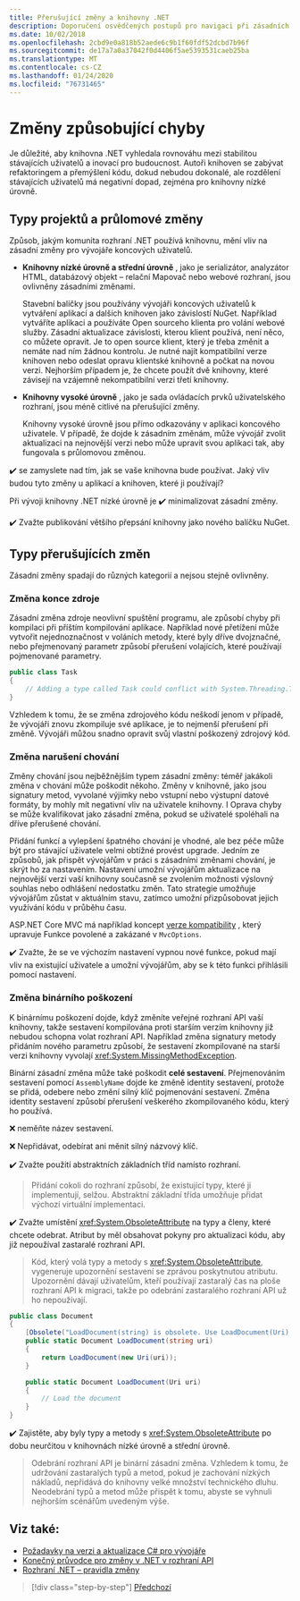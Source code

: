 ```yaml
---
title: Přerušující změny a knihovny .NET
description: Doporučení osvědčených postupů pro navigaci při zásadních změnách při vytváření knihoven .NET.
ms.date: 10/02/2018
ms.openlocfilehash: 2cbd9e0a818b52aede6c9b1f60fdf52dcbd7b96f
ms.sourcegitcommit: de17a7a0a37042f0d4406f5ae5393531caeb25ba
ms.translationtype: MT
ms.contentlocale: cs-CZ
ms.lasthandoff: 01/24/2020
ms.locfileid: "76731465"
---
```

# <a name="breaking-changes"></a>Změny způsobující chyby

Je důležité, aby knihovna .NET vyhledala rovnováhu mezi stabilitou stávajících uživatelů a inovací pro budoucnost. Autoři knihoven se zabývat refaktoringem a přemýšlení kódu, dokud nebudou dokonalé, ale rozdělení stávajících uživatelů má negativní dopad, zejména pro knihovny nízké úrovně.

## <a name="project-types-and-breaking-changes"></a>Typy projektů a průlomové změny

Způsob, jakým komunita rozhraní .NET používá knihovnu, mění vliv na zásadní změny pro vývojáře koncových uživatelů.

- **Knihovny nízké úrovně a střední úrovně** , jako je serializátor, analyzátor HTML, databázový objekt – relační Mapovač nebo webové rozhraní, jsou ovlivněny zásadními změnami.

  Stavební balíčky jsou používány vývojáři koncových uživatelů k vytváření aplikací a dalších knihoven jako závislostí NuGet. Například vytváříte aplikaci a používáte Open sourceho klienta pro volání webové služby. Zásadní aktualizace závislosti, kterou klient používá, není něco, co můžete opravit. Je to open source klient, který je třeba změnit a nemáte nad ním žádnou kontrolu. Je nutné najít kompatibilní verze knihoven nebo odeslat opravu klientské knihovně a počkat na novou verzi. Nejhorším případem je, že chcete použít dvě knihovny, které závisejí na vzájemně nekompatibilní verzi třetí knihovny.

- **Knihovny vysoké úrovně** , jako je sada ovládacích prvků uživatelského rozhraní, jsou méně citlivé na přerušující změny.

  Knihovny vysoké úrovně jsou přímo odkazovány v aplikaci koncového uživatele. V případě, že dojde k zásadním změnám, může vývojář zvolit aktualizaci na nejnovější verzi nebo může upravit svou aplikaci tak, aby fungovala s průlomovou změnou.

✔️ se zamyslete nad tím, jak se vaše knihovna bude používat. Jaký vliv budou tyto změny u aplikací a knihoven, které ji používají?

Při vývoji knihovny .NET nízké úrovně je ✔️ minimalizovat zásadní změny.

✔️ Zvažte publikování většího přepsání knihovny jako nového balíčku NuGet.

## <a name="types-of-breaking-changes"></a>Typy přerušujících změn

Zásadní změny spadají do různých kategorií a nejsou stejně ovlivněny.

### <a name="source-breaking-change"></a>Změna konce zdroje

Zásadní změna zdroje neovlivní spuštění programu, ale způsobí chyby při kompilaci při příštím kompilování aplikace. Například nové přetížení může vytvořit nejednoznačnost v voláních metody, které byly dříve dvojznačné, nebo přejmenovaný parametr způsobí přerušení volajících, které používají pojmenované parametry.

```csharp
public class Task
{
    // Adding a type called Task could conflict with System.Threading.Tasks.Task at compilation
}
```

Vzhledem k tomu, že se změna zdrojového kódu neškodí jenom v případě, že vývojáři znovu zkompiluje své aplikace, je to nejmenší přerušení při změně. Vývojáři můžou snadno opravit svůj vlastní poškozený zdrojový kód.

### <a name="behavior-breaking-change"></a>Změna narušení chování

Změny chování jsou nejběžnějším typem zásadní změny: téměř jakákoli změna v chování může poškodit někoho. Změny v knihovně, jako jsou signatury metod, vyvolané výjimky nebo vstupní nebo výstupní datové formáty, by mohly mít negativní vliv na uživatele knihovny. I Oprava chyby se může kvalifikovat jako zásadní změna, pokud se uživatelé spoléhali na dříve přerušené chování.

Přidání funkcí a vylepšení špatného chování je vhodné, ale bez péče může být pro stávající uživatele velmi obtížné provést upgrade. Jedním ze způsobů, jak přispět vývojářům v práci s zásadními změnami chování, je skrýt ho za nastavením. Nastavení umožní vývojářům aktualizace na nejnovější verzi vaší knihovny současně se zvolením možnosti výslovný souhlas nebo odhlášení nedostatku změn. Tato strategie umožňuje vývojářům zůstat v aktuálním stavu, zatímco umožní přizpůsobovat jejich využívání kódu v průběhu času.

ASP.NET Core MVC má například koncept [verze kompatibility](/aspnet/core/mvc/compatibility-version) , který upravuje Funkce povolené a zakázané v `MvcOptions`.

✔️ Zvažte, že se ve výchozím nastavení vypnou nové funkce, pokud mají vliv na existující uživatele a umožní vývojářům, aby se k této funkci přihlásili pomocí nastavení.

### <a name="binary-breaking-change"></a>Změna binárního poškození

K binárnímu poškození dojde, když změníte veřejné rozhraní API vaší knihovny, takže sestavení kompilována proti starším verzím knihovny již nebudou schopna volat rozhraní API. Například změna signatury metody přidáním nového parametru způsobí, že sestavení zkompilované na starší verzi knihovny vyvolají <xref:System.MissingMethodException>.

Binární zásadní změna může také poškodit **celé sestavení**. Přejmenováním sestavení pomocí `AssemblyName` dojde ke změně identity sestavení, protože se přidá, odebere nebo změní silný klíč pojmenování sestavení. Změna identity sestavení způsobí přerušení veškerého zkompilovaného kódu, který ho používá.

❌ neměňte název sestavení.

❌ Nepřidávat, odebírat ani měnit silný názvový klíč.

✔️ Zvažte použití abstraktních základních tříd namísto rozhraní.

> Přidání cokoli do rozhraní způsobí, že existující typy, které ji implementují, selžou. Abstraktní základní třída umožňuje přidat výchozí virtuální implementaci.

✔️ Zvažte umístění <xref:System.ObsoleteAttribute> na typy a členy, které chcete odebrat. Atribut by měl obsahovat pokyny pro aktualizaci kódu, aby již nepoužíval zastaralé rozhraní API.

> Kód, který volá typy a metody s <xref:System.ObsoleteAttribute>, vygeneruje upozornění sestavení se zprávou poskytnutou atributu. Upozornění dávají uživatelům, kteří používají zastaralý čas na ploše rozhraní API k migraci, takže po odebrání zastaralého rozhraní API už ho nepoužívají.

```csharp
public class Document
{
    [Obsolete("LoadDocument(string) is obsolete. Use LoadDocument(Uri) instead.")]
    public static Document LoadDocument(string uri)
    {
        return LoadDocument(new Uri(uri));
    }

    public static Document LoadDocument(Uri uri)
    {
        // Load the document
    }
}
```

✔️ Zajistěte, aby byly typy a metody s <xref:System.ObsoleteAttribute> po dobu neurčitou v knihovnách nízké úrovně a střední úrovně.

> Odebrání rozhraní API je binární zásadní změna. Vzhledem k tomu, že udržování zastaralých typů a metod, pokud je zachování nízkých nákladů, nepřidává do knihovny velké množství technického dluhu. Neodebrání typů a metod může přispět k tomu, abyste se vyhnuli nejhorším scénářům uvedeným výše.

## <a name="see-also"></a>Viz také:

- [Požadavky na verzi a aktualizace C# pro vývojáře](../../csharp/whats-new/version-update-considerations.md)
- [Konečný průvodce pro změny v .NET v rozhraní API](https://stackoverflow.com/questions/1456785/a-definitive-guide-to-api-breaking-changes-in-net)
- [Rozhraní .NET – pravidla změny](https://github.com/dotnet/runtime/blob/master/docs/coding-guidelines/breaking-change-rules.md)

>[!div class="step-by-step"]
>[Předchozí](versioning.md)
